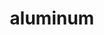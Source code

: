 ---
title: "aluminum"
layout: cache
categories: [package, develop]
meta: {"versions": ["0.7.0", "1.3.0", "1.3.1"], "compilers": ["gcc@=7.5.0", "oneapi@=2023.1.0", "oneapi@=2023.2.0"], "oss": ["ubuntu18.04", "ubuntu20.04"], "platforms": ["linux"], "targets": ["x86_64", "x86_64_v3"], "stacks": ["e4s-oneapi", "radiuss", "root"], "num_specs": 69, "num_specs_by_stack": {"radiuss": 63, "root": 69, "e4s-oneapi": 6}}
spec_details: [{"hash": "p4g7zcrsbq7ctykppd5fprkxpwjnumys", "compiler": "gcc@=7.5.0", "versions": ["0.7.0"], "os": "ubuntu18.04", "platform": "linux", "target": "x86_64", "variants": ["build_type=RelWithDebInfo", "~cuda", "~cuda_rma", "~ht", "~ipo", "~nccl", "~rccl", "~rocm"], "stacks": ["radiuss", "root"], "size": "-", "tarball": "https://binaries.spack.io/develop/build_cache/linux-ubuntu18.04-x86_64/gcc-7.5.0/aluminum-0.7.0/linux-ubuntu18.04-x86_64-gcc-7.5.0-aluminum-0.7.0-p4g7zcrsbq7ctykppd5fprkxpwjnumys.spack"}, {"hash": "ckrxu674iynicrtesm4r5ymeecczpgc4", "compiler": "gcc@=7.5.0", "versions": ["0.7.0"], "os": "ubuntu18.04", "platform": "linux", "target": "x86_64", "variants": ["build_system=cmake", "build_type=RelWithDebInfo", "~cuda", "~cuda_rma", "~ht", "~ipo", "~nccl", "~rccl", "~rocm"], "stacks": ["radiuss", "root"], "size": "-", "tarball": "https://binaries.spack.io/develop/build_cache/linux-ubuntu18.04-x86_64/gcc-7.5.0/aluminum-0.7.0/linux-ubuntu18.04-x86_64-gcc-7.5.0-aluminum-0.7.0-ckrxu674iynicrtesm4r5ymeecczpgc4.spack"}, {"hash": "cmhkymcz5mg7ckjcashrqnnbis7vbtj2", "compiler": "gcc@=7.5.0", "versions": ["0.7.0"], "os": "ubuntu18.04", "platform": "linux", "target": "x86_64", "variants": ["build_type=RelWithDebInfo", "~cuda", "~cuda_rma", "~ht", "~ipo", "~nccl", "~rccl", "~rocm"], "stacks": ["radiuss", "root"], "size": "-", "tarball": "https://binaries.spack.io/develop/build_cache/linux-ubuntu18.04-x86_64/gcc-7.5.0/aluminum-0.7.0/linux-ubuntu18.04-x86_64-gcc-7.5.0-aluminum-0.7.0-cmhkymcz5mg7ckjcashrqnnbis7vbtj2.spack"}, {"hash": "ebnutsps4q22mzarnkyqyyr6xfpifmdl", "compiler": "gcc@=7.5.0", "versions": ["0.7.0"], "os": "ubuntu18.04", "platform": "linux", "target": "x86_64", "variants": ["build_type=RelWithDebInfo", "~cuda", "~cuda_rma", "~ht", "~ipo", "~nccl", "~rccl", "~rocm"], "stacks": ["radiuss", "root"], "size": "-", "tarball": "https://binaries.spack.io/develop/build_cache/linux-ubuntu18.04-x86_64/gcc-7.5.0/aluminum-0.7.0/linux-ubuntu18.04-x86_64-gcc-7.5.0-aluminum-0.7.0-ebnutsps4q22mzarnkyqyyr6xfpifmdl.spack"}, {"hash": "iadwlkyojgpptk4xu65b6rrtmxvucq7o", "compiler": "gcc@=7.5.0", "versions": ["0.7.0"], "os": "ubuntu18.04", "platform": "linux", "target": "x86_64", "variants": ["build_type=RelWithDebInfo", "~cuda", "~cuda_rma", "~ht", "~ipo", "~nccl", "~rccl", "~rocm"], "stacks": ["radiuss", "root"], "size": "-", "tarball": "https://binaries.spack.io/develop/build_cache/linux-ubuntu18.04-x86_64/gcc-7.5.0/aluminum-0.7.0/linux-ubuntu18.04-x86_64-gcc-7.5.0-aluminum-0.7.0-iadwlkyojgpptk4xu65b6rrtmxvucq7o.spack"}, {"hash": "ct5lex4oephv5e7hhovsg7wcfikyiiz2", "compiler": "gcc@=7.5.0", "versions": ["0.7.0"], "os": "ubuntu18.04", "platform": "linux", "target": "x86_64", "variants": ["build_type=RelWithDebInfo", "~cuda", "~cuda_rma", "~ht", "~ipo", "~nccl", "~rccl", "~rocm"], "stacks": ["radiuss", "root"], "size": "-", "tarball": "https://binaries.spack.io/develop/build_cache/linux-ubuntu18.04-x86_64/gcc-7.5.0/aluminum-0.7.0/linux-ubuntu18.04-x86_64-gcc-7.5.0-aluminum-0.7.0-ct5lex4oephv5e7hhovsg7wcfikyiiz2.spack"}, {"hash": "2g7f7rrhmfek4husskkum7uvms3qoqav", "compiler": "gcc@=7.5.0", "versions": ["0.7.0"], "os": "ubuntu18.04", "platform": "linux", "target": "x86_64", "variants": ["build_system=cmake", "build_type=RelWithDebInfo", "~cuda", "~cuda_rma", "~ht", "~ipo", "~nccl", "~rccl", "~rocm"], "stacks": ["radiuss", "root"], "size": "-", "tarball": "https://binaries.spack.io/develop/build_cache/linux-ubuntu18.04-x86_64/gcc-7.5.0/aluminum-0.7.0/linux-ubuntu18.04-x86_64-gcc-7.5.0-aluminum-0.7.0-2g7f7rrhmfek4husskkum7uvms3qoqav.spack"}, {"hash": "lcmxghduoijb2h35sad6bgbbmwzopayc", "compiler": "gcc@=7.5.0", "versions": ["0.7.0"], "os": "ubuntu18.04", "platform": "linux", "target": "x86_64", "variants": ["build_type=RelWithDebInfo", "~cuda", "~cuda_rma", "~ht", "~ipo", "~nccl", "~ofi_rccl_plugin", "~rccl", "~rocm"], "stacks": ["radiuss", "root"], "size": "-", "tarball": "https://binaries.spack.io/develop/build_cache/linux-ubuntu18.04-x86_64/gcc-7.5.0/aluminum-0.7.0/linux-ubuntu18.04-x86_64-gcc-7.5.0-aluminum-0.7.0-lcmxghduoijb2h35sad6bgbbmwzopayc.spack"}, {"hash": "2gm7cpwzu5kbmlk6xh2d44f74jbqsxn3", "compiler": "gcc@=7.5.0", "versions": ["0.7.0"], "os": "ubuntu18.04", "platform": "linux", "target": "x86_64", "variants": ["build_type=RelWithDebInfo", "~cuda", "~cuda_rma", "~ht", "~ipo", "~nccl", "~rccl", "~rocm"], "stacks": ["radiuss", "root"], "size": "-", "tarball": "https://binaries.spack.io/develop/build_cache/linux-ubuntu18.04-x86_64/gcc-7.5.0/aluminum-0.7.0/linux-ubuntu18.04-x86_64-gcc-7.5.0-aluminum-0.7.0-2gm7cpwzu5kbmlk6xh2d44f74jbqsxn3.spack"}, {"hash": "fy3ekefkvhlrpzzfucd4dumw2grqeiqf", "compiler": "gcc@=7.5.0", "versions": ["0.7.0"], "os": "ubuntu18.04", "platform": "linux", "target": "x86_64", "variants": ["build_system=cmake", "build_type=RelWithDebInfo", "~cuda", "~cuda_rma", "~ht", "~ipo", "~nccl", "~rccl", "~rocm"], "stacks": ["radiuss", "root"], "size": "-", "tarball": "https://binaries.spack.io/develop/build_cache/linux-ubuntu18.04-x86_64/gcc-7.5.0/aluminum-0.7.0/linux-ubuntu18.04-x86_64-gcc-7.5.0-aluminum-0.7.0-fy3ekefkvhlrpzzfucd4dumw2grqeiqf.spack"}, {"hash": "kti72dinroddp5am6dzfow5xvf6ebomw", "compiler": "gcc@=7.5.0", "versions": ["0.7.0"], "os": "ubuntu18.04", "platform": "linux", "target": "x86_64", "variants": ["build_type=RelWithDebInfo", "~cuda", "~cuda_rma", "~ht", "~ipo", "~nccl", "~rccl", "~rocm"], "stacks": ["radiuss", "root"], "size": "-", "tarball": "https://binaries.spack.io/develop/build_cache/linux-ubuntu18.04-x86_64/gcc-7.5.0/aluminum-0.7.0/linux-ubuntu18.04-x86_64-gcc-7.5.0-aluminum-0.7.0-kti72dinroddp5am6dzfow5xvf6ebomw.spack"}, {"hash": "2piu53d4vrhagya7s5gthzmfhwueuqdy", "compiler": "gcc@=7.5.0", "versions": ["0.7.0"], "os": "ubuntu18.04", "platform": "linux", "target": "x86_64", "variants": ["build_type=RelWithDebInfo", "~cuda", "~cuda_rma", "~ht", "~ipo", "~nccl", "~rccl", "~rocm"], "stacks": ["radiuss", "root"], "size": "-", "tarball": "https://binaries.spack.io/develop/build_cache/linux-ubuntu18.04-x86_64/gcc-7.5.0/aluminum-0.7.0/linux-ubuntu18.04-x86_64-gcc-7.5.0-aluminum-0.7.0-2piu53d4vrhagya7s5gthzmfhwueuqdy.spack"}, {"hash": "efw5svq2payd4u422acgmo3mr6w6arg2", "compiler": "gcc@=7.5.0", "versions": ["0.7.0"], "os": "ubuntu18.04", "platform": "linux", "target": "x86_64", "variants": ["build_type=RelWithDebInfo", "~cuda", "~cuda_rma", "~ht", "~ipo", "~nccl", "~rccl", "~rocm"], "stacks": ["radiuss", "root"], "size": "-", "tarball": "https://binaries.spack.io/develop/build_cache/linux-ubuntu18.04-x86_64/gcc-7.5.0/aluminum-0.7.0/linux-ubuntu18.04-x86_64-gcc-7.5.0-aluminum-0.7.0-efw5svq2payd4u422acgmo3mr6w6arg2.spack"}, {"hash": "47krrajjalpkafmuz4w3ch33rq4nvwg5", "compiler": "gcc@=7.5.0", "versions": ["0.7.0"], "os": "ubuntu18.04", "platform": "linux", "target": "x86_64", "variants": ["build_type=RelWithDebInfo", "~cuda", "~cuda_rma", "~ht", "~ipo", "~nccl", "~rccl", "~rocm"], "stacks": ["radiuss", "root"], "size": "-", "tarball": "https://binaries.spack.io/develop/build_cache/linux-ubuntu18.04-x86_64/gcc-7.5.0/aluminum-0.7.0/linux-ubuntu18.04-x86_64-gcc-7.5.0-aluminum-0.7.0-47krrajjalpkafmuz4w3ch33rq4nvwg5.spack"}, {"hash": "l35qtbnmorkebo4bbxuir4ne54rkxomc", "compiler": "gcc@=7.5.0", "versions": ["0.7.0"], "os": "ubuntu18.04", "platform": "linux", "target": "x86_64", "variants": ["build_system=cmake", "build_type=RelWithDebInfo", "~cuda", "~cuda_rma", "~ht", "~ipo", "~nccl", "~rccl", "~rocm"], "stacks": ["radiuss", "root"], "size": "-", "tarball": "https://binaries.spack.io/develop/build_cache/linux-ubuntu18.04-x86_64/gcc-7.5.0/aluminum-0.7.0/linux-ubuntu18.04-x86_64-gcc-7.5.0-aluminum-0.7.0-l35qtbnmorkebo4bbxuir4ne54rkxomc.spack"}, {"hash": "btn4apc344j4pdqdqj7bkppn57n6vnbx", "compiler": "gcc@=7.5.0", "versions": ["0.7.0"], "os": "ubuntu18.04", "platform": "linux", "target": "x86_64", "variants": ["build_type=RelWithDebInfo", "~cuda", "~cuda_rma", "~ht", "~ipo", "~nccl", "~rccl", "~rocm"], "stacks": ["radiuss", "root"], "size": "-", "tarball": "https://binaries.spack.io/develop/build_cache/linux-ubuntu18.04-x86_64/gcc-7.5.0/aluminum-0.7.0/linux-ubuntu18.04-x86_64-gcc-7.5.0-aluminum-0.7.0-btn4apc344j4pdqdqj7bkppn57n6vnbx.spack"}, {"hash": "npytnnru623qvoypv63wod6wf3obqbm4", "compiler": "gcc@=7.5.0", "versions": ["0.7.0"], "os": "ubuntu18.04", "platform": "linux", "target": "x86_64", "variants": ["build_type=RelWithDebInfo", "~cuda", "~cuda_rma", "~ht", "~ipo", "~nccl", "~rccl", "~rocm"], "stacks": ["radiuss", "root"], "size": "-", "tarball": "https://binaries.spack.io/develop/build_cache/linux-ubuntu18.04-x86_64/gcc-7.5.0/aluminum-0.7.0/linux-ubuntu18.04-x86_64-gcc-7.5.0-aluminum-0.7.0-npytnnru623qvoypv63wod6wf3obqbm4.spack"}, {"hash": "6e7rthec37fesrqo3atlhkvuowi66rci", "compiler": "gcc@=7.5.0", "versions": ["0.7.0"], "os": "ubuntu18.04", "platform": "linux", "target": "x86_64", "variants": ["build_type=RelWithDebInfo", "~cuda", "~cuda_rma", "~ht", "~ipo", "~nccl", "~rccl", "~rocm"], "stacks": ["radiuss", "root"], "size": "-", "tarball": "https://binaries.spack.io/develop/build_cache/linux-ubuntu18.04-x86_64/gcc-7.5.0/aluminum-0.7.0/linux-ubuntu18.04-x86_64-gcc-7.5.0-aluminum-0.7.0-6e7rthec37fesrqo3atlhkvuowi66rci.spack"}, {"hash": "lvhinwmdgic7v5g6qrzfoouab46abwmm", "compiler": "gcc@=7.5.0", "versions": ["0.7.0"], "os": "ubuntu18.04", "platform": "linux", "target": "x86_64", "variants": ["build_type=RelWithDebInfo", "~cuda", "~cuda_rma", "~ht", "~ipo", "~nccl", "~rccl", "~rocm"], "stacks": ["radiuss", "root"], "size": "-", "tarball": "https://binaries.spack.io/develop/build_cache/linux-ubuntu18.04-x86_64/gcc-7.5.0/aluminum-0.7.0/linux-ubuntu18.04-x86_64-gcc-7.5.0-aluminum-0.7.0-lvhinwmdgic7v5g6qrzfoouab46abwmm.spack"}, {"hash": "axwtquqjcpd7ckksq7eizyix3nzmng7u", "compiler": "gcc@=7.5.0", "versions": ["0.7.0"], "os": "ubuntu18.04", "platform": "linux", "target": "x86_64", "variants": ["build_type=RelWithDebInfo", "~cuda", "~cuda_rma", "~ht", "~ipo", "~nccl", "~rccl", "~rocm"], "stacks": ["radiuss", "root"], "size": "-", "tarball": "https://binaries.spack.io/develop/build_cache/linux-ubuntu18.04-x86_64/gcc-7.5.0/aluminum-0.7.0/linux-ubuntu18.04-x86_64-gcc-7.5.0-aluminum-0.7.0-axwtquqjcpd7ckksq7eizyix3nzmng7u.spack"}, {"hash": "m2eiujoq642ydkncyzfayh6mgnynm7pi", "compiler": "gcc@=7.5.0", "versions": ["0.7.0"], "os": "ubuntu18.04", "platform": "linux", "target": "x86_64", "variants": ["build_type=RelWithDebInfo", "~cuda", "~cuda_rma", "~ht", "~ipo", "~nccl", "~rccl", "~rocm"], "stacks": ["radiuss", "root"], "size": "-", "tarball": "https://binaries.spack.io/develop/build_cache/linux-ubuntu18.04-x86_64/gcc-7.5.0/aluminum-0.7.0/linux-ubuntu18.04-x86_64-gcc-7.5.0-aluminum-0.7.0-m2eiujoq642ydkncyzfayh6mgnynm7pi.spack"}, {"hash": "2yyk2lpf32dgeykjzspmsjupw3ejuod3", "compiler": "gcc@=7.5.0", "versions": ["0.7.0"], "os": "ubuntu18.04", "platform": "linux", "target": "x86_64", "variants": ["build_type=RelWithDebInfo", "~cuda", "~cuda_rma", "~ht", "~ipo", "~nccl", "~rccl", "~rocm"], "stacks": ["radiuss", "root"], "size": "-", "tarball": "https://binaries.spack.io/develop/build_cache/linux-ubuntu18.04-x86_64/gcc-7.5.0/aluminum-0.7.0/linux-ubuntu18.04-x86_64-gcc-7.5.0-aluminum-0.7.0-2yyk2lpf32dgeykjzspmsjupw3ejuod3.spack"}, {"hash": "maxcv3zw33cv42js76cuqddvanjhiloi", "compiler": "gcc@=7.5.0", "versions": ["0.7.0"], "os": "ubuntu18.04", "platform": "linux", "target": "x86_64", "variants": ["build_type=RelWithDebInfo", "~cuda", "~cuda_rma", "~ht", "~ipo", "~nccl", "~rccl", "~rocm"], "stacks": ["radiuss", "root"], "size": "-", "tarball": "https://binaries.spack.io/develop/build_cache/linux-ubuntu18.04-x86_64/gcc-7.5.0/aluminum-0.7.0/linux-ubuntu18.04-x86_64-gcc-7.5.0-aluminum-0.7.0-maxcv3zw33cv42js76cuqddvanjhiloi.spack"}, {"hash": "2kw7uphuv66vhxq23dkmkkmurhw34jza", "compiler": "gcc@=7.5.0", "versions": ["0.7.0"], "os": "ubuntu18.04", "platform": "linux", "target": "x86_64", "variants": ["build_type=RelWithDebInfo", "~cuda", "~cuda_rma", "~ht", "~ipo", "~nccl", "~rccl", "~rocm"], "stacks": ["radiuss", "root"], "size": "-", "tarball": "https://binaries.spack.io/develop/build_cache/linux-ubuntu18.04-x86_64/gcc-7.5.0/aluminum-0.7.0/linux-ubuntu18.04-x86_64-gcc-7.5.0-aluminum-0.7.0-2kw7uphuv66vhxq23dkmkkmurhw34jza.spack"}, {"hash": "chukysn4w4z2jrxgekbycs42r2fzk6ux", "compiler": "gcc@=7.5.0", "versions": ["0.7.0"], "os": "ubuntu18.04", "platform": "linux", "target": "x86_64", "variants": ["build_type=RelWithDebInfo", "~cuda", "~cuda_rma", "~ht", "~ipo", "~nccl", "~rccl", "~rocm"], "stacks": ["radiuss", "root"], "size": "-", "tarball": "https://binaries.spack.io/develop/build_cache/linux-ubuntu18.04-x86_64/gcc-7.5.0/aluminum-0.7.0/linux-ubuntu18.04-x86_64-gcc-7.5.0-aluminum-0.7.0-chukysn4w4z2jrxgekbycs42r2fzk6ux.spack"}, {"hash": "psju5ovwxeaaafuev6tfqrt5gohnwlhz", "compiler": "gcc@=7.5.0", "versions": ["0.7.0"], "os": "ubuntu18.04", "platform": "linux", "target": "x86_64", "variants": ["build_type=RelWithDebInfo", "~cuda", "~cuda_rma", "~ht", "~ipo", "~nccl", "~rccl", "~rocm"], "stacks": ["radiuss", "root"], "size": "-", "tarball": "https://binaries.spack.io/develop/build_cache/linux-ubuntu18.04-x86_64/gcc-7.5.0/aluminum-0.7.0/linux-ubuntu18.04-x86_64-gcc-7.5.0-aluminum-0.7.0-psju5ovwxeaaafuev6tfqrt5gohnwlhz.spack"}, {"hash": "zwsy7vokjafrdvc4rvwbkmrzif4waxsj", "compiler": "gcc@=7.5.0", "versions": ["0.7.0"], "os": "ubuntu18.04", "platform": "linux", "target": "x86_64", "variants": ["build_type=RelWithDebInfo", "~cuda", "~cuda_rma", "~ht", "~ipo", "~nccl", "~rccl", "~rocm"], "stacks": ["radiuss", "root"], "size": "-", "tarball": "https://binaries.spack.io/develop/build_cache/linux-ubuntu18.04-x86_64/gcc-7.5.0/aluminum-0.7.0/linux-ubuntu18.04-x86_64-gcc-7.5.0-aluminum-0.7.0-zwsy7vokjafrdvc4rvwbkmrzif4waxsj.spack"}, {"hash": "o5ovioeibhh2jap4ucnlaust5smlev4e", "compiler": "gcc@=7.5.0", "versions": ["0.7.0"], "os": "ubuntu18.04", "platform": "linux", "target": "x86_64", "variants": ["build_system=cmake", "build_type=RelWithDebInfo", "~cuda", "~cuda_rma", "~ht", "~ipo", "~nccl", "~rccl", "~rocm"], "stacks": ["radiuss", "root"], "size": "-", "tarball": "https://binaries.spack.io/develop/build_cache/linux-ubuntu18.04-x86_64/gcc-7.5.0/aluminum-0.7.0/linux-ubuntu18.04-x86_64-gcc-7.5.0-aluminum-0.7.0-o5ovioeibhh2jap4ucnlaust5smlev4e.spack"}, {"hash": "uurigj7gynbmpq5uboieoz7fxg46yquo", "compiler": "gcc@=7.5.0", "versions": ["0.7.0"], "os": "ubuntu18.04", "platform": "linux", "target": "x86_64", "variants": ["build_type=RelWithDebInfo", "~cuda", "~cuda_rma", "~ht", "~ipo", "~nccl", "~rccl", "~rocm"], "stacks": ["radiuss", "root"], "size": "-", "tarball": "https://binaries.spack.io/develop/build_cache/linux-ubuntu18.04-x86_64/gcc-7.5.0/aluminum-0.7.0/linux-ubuntu18.04-x86_64-gcc-7.5.0-aluminum-0.7.0-uurigj7gynbmpq5uboieoz7fxg46yquo.spack"}, {"hash": "o5ptzvjo4n4ve2ifruieb3bmufynwf7a", "compiler": "gcc@=7.5.0", "versions": ["0.7.0"], "os": "ubuntu18.04", "platform": "linux", "target": "x86_64", "variants": ["build_type=RelWithDebInfo", "~cuda", "~cuda_rma", "~ht", "~ipo", "~nccl", "~rccl", "~rocm"], "stacks": ["radiuss", "root"], "size": "-", "tarball": "https://binaries.spack.io/develop/build_cache/linux-ubuntu18.04-x86_64/gcc-7.5.0/aluminum-0.7.0/linux-ubuntu18.04-x86_64-gcc-7.5.0-aluminum-0.7.0-o5ptzvjo4n4ve2ifruieb3bmufynwf7a.spack"}, {"hash": "ny3tidbtsxoalkinivkqxvys3xo7ylln", "compiler": "gcc@=7.5.0", "versions": ["0.7.0"], "os": "ubuntu18.04", "platform": "linux", "target": "x86_64", "variants": ["build_type=RelWithDebInfo", "~cuda", "~cuda_rma", "~ht", "~ipo", "~nccl", "~rccl", "~rocm"], "stacks": ["radiuss", "root"], "size": "-", "tarball": "https://binaries.spack.io/develop/build_cache/linux-ubuntu18.04-x86_64/gcc-7.5.0/aluminum-0.7.0/linux-ubuntu18.04-x86_64-gcc-7.5.0-aluminum-0.7.0-ny3tidbtsxoalkinivkqxvys3xo7ylln.spack"}, {"hash": "zah35rbjrtutmihf6sb2ktaronif3iy3", "compiler": "gcc@=7.5.0", "versions": ["0.7.0"], "os": "ubuntu18.04", "platform": "linux", "target": "x86_64", "variants": ["build_type=RelWithDebInfo", "~cuda", "~cuda_rma", "~ht", "~ipo", "~nccl", "~rccl", "~rocm"], "stacks": ["radiuss", "root"], "size": "-", "tarball": "https://binaries.spack.io/develop/build_cache/linux-ubuntu18.04-x86_64/gcc-7.5.0/aluminum-0.7.0/linux-ubuntu18.04-x86_64-gcc-7.5.0-aluminum-0.7.0-zah35rbjrtutmihf6sb2ktaronif3iy3.spack"}, {"hash": "qgw5dy5cxcd5nexcnrynezhfecn7bkk4", "compiler": "gcc@=7.5.0", "versions": ["0.7.0"], "os": "ubuntu18.04", "platform": "linux", "target": "x86_64", "variants": ["build_type=RelWithDebInfo", "~cuda", "~cuda_rma", "~ht", "~ipo", "~nccl", "~rccl", "~rocm"], "stacks": ["radiuss", "root"], "size": "-", "tarball": "https://binaries.spack.io/develop/build_cache/linux-ubuntu18.04-x86_64/gcc-7.5.0/aluminum-0.7.0/linux-ubuntu18.04-x86_64-gcc-7.5.0-aluminum-0.7.0-qgw5dy5cxcd5nexcnrynezhfecn7bkk4.spack"}, {"hash": "avjkvgerlfmvnh233vxgury242qhj5ct", "compiler": "gcc@=7.5.0", "versions": ["1.3.0"], "os": "ubuntu18.04", "platform": "linux", "target": "x86_64", "variants": ["build_system=cmake", "build_type=RelWithDebInfo", "~cuda", "~cuda_rma", "generator=ninja", "~ht", "~ipo", "~nccl", "~rccl", "~rocm"], "stacks": ["radiuss", "root"], "size": "-", "tarball": "https://binaries.spack.io/develop/build_cache/linux-ubuntu18.04-x86_64/gcc-7.5.0/aluminum-1.3.0/linux-ubuntu18.04-x86_64-gcc-7.5.0-aluminum-1.3.0-avjkvgerlfmvnh233vxgury242qhj5ct.spack"}, {"hash": "qe7vmjykiy6p5xqwniy3sgx7fkzq3lj5", "compiler": "gcc@=7.5.0", "versions": ["0.7.0"], "os": "ubuntu18.04", "platform": "linux", "target": "x86_64", "variants": ["build_type=RelWithDebInfo", "~cuda", "~cuda_rma", "~ht", "~ipo", "~nccl", "~rccl", "~rocm"], "stacks": ["radiuss", "root"], "size": "-", "tarball": "https://binaries.spack.io/develop/build_cache/linux-ubuntu18.04-x86_64/gcc-7.5.0/aluminum-0.7.0/linux-ubuntu18.04-x86_64-gcc-7.5.0-aluminum-0.7.0-qe7vmjykiy6p5xqwniy3sgx7fkzq3lj5.spack"}, {"hash": "yyf5mbo3jjl6af24tikpk67uvw2kzydp", "compiler": "gcc@=7.5.0", "versions": ["0.7.0"], "os": "ubuntu18.04", "platform": "linux", "target": "x86_64", "variants": ["build_type=RelWithDebInfo", "~cuda", "~cuda_rma", "~ht", "~ipo", "~nccl", "~rccl", "~rocm"], "stacks": ["radiuss", "root"], "size": "-", "tarball": "https://binaries.spack.io/develop/build_cache/linux-ubuntu18.04-x86_64/gcc-7.5.0/aluminum-0.7.0/linux-ubuntu18.04-x86_64-gcc-7.5.0-aluminum-0.7.0-yyf5mbo3jjl6af24tikpk67uvw2kzydp.spack"}, {"hash": "r5tufhizqgpmklw2qqitkeq27mbhmicx", "compiler": "gcc@=7.5.0", "versions": ["0.7.0"], "os": "ubuntu18.04", "platform": "linux", "target": "x86_64", "variants": ["build_type=RelWithDebInfo", "~cuda", "~cuda_rma", "~ht", "~ipo", "~nccl", "~rccl", "~rocm"], "stacks": ["radiuss", "root"], "size": "-", "tarball": "https://binaries.spack.io/develop/build_cache/linux-ubuntu18.04-x86_64/gcc-7.5.0/aluminum-0.7.0/linux-ubuntu18.04-x86_64-gcc-7.5.0-aluminum-0.7.0-r5tufhizqgpmklw2qqitkeq27mbhmicx.spack"}, {"hash": "w23ae6iovpjpwxwkkdflqr4rd7ji56zm", "compiler": "gcc@=7.5.0", "versions": ["0.7.0"], "os": "ubuntu18.04", "platform": "linux", "target": "x86_64", "variants": ["build_type=RelWithDebInfo", "~cuda", "~cuda_rma", "~ht", "~ipo", "~nccl", "~rccl", "~rocm"], "stacks": ["radiuss", "root"], "size": "-", "tarball": "https://binaries.spack.io/develop/build_cache/linux-ubuntu18.04-x86_64/gcc-7.5.0/aluminum-0.7.0/linux-ubuntu18.04-x86_64-gcc-7.5.0-aluminum-0.7.0-w23ae6iovpjpwxwkkdflqr4rd7ji56zm.spack"}, {"hash": "pxrr6txranehx23xsjuw4og3qsdnyobq", "compiler": "gcc@=7.5.0", "versions": ["0.7.0"], "os": "ubuntu18.04", "platform": "linux", "target": "x86_64", "variants": ["build_system=cmake", "build_type=RelWithDebInfo", "~cuda", "~cuda_rma", "~ht", "~ipo", "~nccl", "~rccl", "~rocm"], "stacks": ["radiuss", "root"], "size": "-", "tarball": "https://binaries.spack.io/develop/build_cache/linux-ubuntu18.04-x86_64/gcc-7.5.0/aluminum-0.7.0/linux-ubuntu18.04-x86_64-gcc-7.5.0-aluminum-0.7.0-pxrr6txranehx23xsjuw4og3qsdnyobq.spack"}, {"hash": "m5kid2xw3nyfehvdemzsjxz65h67qjjt", "compiler": "gcc@=7.5.0", "versions": ["0.7.0"], "os": "ubuntu18.04", "platform": "linux", "target": "x86_64", "variants": ["build_type=RelWithDebInfo", "~cuda", "~cuda_rma", "~ht", "~ipo", "~nccl", "~rccl", "~rocm"], "stacks": ["radiuss", "root"], "size": "-", "tarball": "https://binaries.spack.io/develop/build_cache/linux-ubuntu18.04-x86_64/gcc-7.5.0/aluminum-0.7.0/linux-ubuntu18.04-x86_64-gcc-7.5.0-aluminum-0.7.0-m5kid2xw3nyfehvdemzsjxz65h67qjjt.spack"}, {"hash": "td4qv5efn5ihyjoj3rayailg4tbb4z2x", "compiler": "gcc@=7.5.0", "versions": ["0.7.0"], "os": "ubuntu18.04", "platform": "linux", "target": "x86_64", "variants": ["build_type=RelWithDebInfo", "~cuda", "~cuda_rma", "~ht", "~ipo", "~nccl", "~rccl", "~rocm"], "stacks": ["radiuss", "root"], "size": "-", "tarball": "https://binaries.spack.io/develop/build_cache/linux-ubuntu18.04-x86_64/gcc-7.5.0/aluminum-0.7.0/linux-ubuntu18.04-x86_64-gcc-7.5.0-aluminum-0.7.0-td4qv5efn5ihyjoj3rayailg4tbb4z2x.spack"}, {"hash": "tmx26dxxrccuap7ytvwb7hjq56l35ps6", "compiler": "gcc@=7.5.0", "versions": ["0.7.0"], "os": "ubuntu18.04", "platform": "linux", "target": "x86_64", "variants": ["build_type=RelWithDebInfo", "~cuda", "~cuda_rma", "~ht", "~ipo", "~nccl", "~rccl", "~rocm"], "stacks": ["radiuss", "root"], "size": "-", "tarball": "https://binaries.spack.io/develop/build_cache/linux-ubuntu18.04-x86_64/gcc-7.5.0/aluminum-0.7.0/linux-ubuntu18.04-x86_64-gcc-7.5.0-aluminum-0.7.0-tmx26dxxrccuap7ytvwb7hjq56l35ps6.spack"}, {"hash": "fzrx5edam4feuw5btd5davigx7v7jgxq", "compiler": "gcc@=7.5.0", "versions": ["0.7.0"], "os": "ubuntu18.04", "platform": "linux", "target": "x86_64", "variants": ["build_type=RelWithDebInfo", "~cuda", "~cuda_rma", "~ht", "~ipo", "~nccl", "~rccl", "~rocm"], "stacks": ["radiuss", "root"], "size": "-", "tarball": "https://binaries.spack.io/develop/build_cache/linux-ubuntu18.04-x86_64/gcc-7.5.0/aluminum-0.7.0/linux-ubuntu18.04-x86_64-gcc-7.5.0-aluminum-0.7.0-fzrx5edam4feuw5btd5davigx7v7jgxq.spack"}, {"hash": "vo4yc3siyulxlopnq7yx4jdjt3yvsni3", "compiler": "gcc@=7.5.0", "versions": ["0.7.0"], "os": "ubuntu18.04", "platform": "linux", "target": "x86_64", "variants": ["build_type=RelWithDebInfo", "~cuda", "~cuda_rma", "~ht", "~ipo", "~nccl", "~rccl", "~rocm"], "stacks": ["radiuss", "root"], "size": "-", "tarball": "https://binaries.spack.io/develop/build_cache/linux-ubuntu18.04-x86_64/gcc-7.5.0/aluminum-0.7.0/linux-ubuntu18.04-x86_64-gcc-7.5.0-aluminum-0.7.0-vo4yc3siyulxlopnq7yx4jdjt3yvsni3.spack"}, {"hash": "yv55v6ndlh365s5dswzxegvz4gx4ezzf", "compiler": "gcc@=7.5.0", "versions": ["0.7.0"], "os": "ubuntu18.04", "platform": "linux", "target": "x86_64", "variants": ["build_type=RelWithDebInfo", "~cuda", "~cuda_rma", "~ht", "~ipo", "~nccl", "~rccl", "~rocm"], "stacks": ["radiuss", "root"], "size": "-", "tarball": "https://binaries.spack.io/develop/build_cache/linux-ubuntu18.04-x86_64/gcc-7.5.0/aluminum-0.7.0/linux-ubuntu18.04-x86_64-gcc-7.5.0-aluminum-0.7.0-yv55v6ndlh365s5dswzxegvz4gx4ezzf.spack"}, {"hash": "yyjdce25fxzdzdukp7cmp43xj3pg3mq4", "compiler": "gcc@=7.5.0", "versions": ["0.7.0"], "os": "ubuntu18.04", "platform": "linux", "target": "x86_64", "variants": ["build_type=RelWithDebInfo", "~cuda", "~cuda_rma", "~ht", "~ipo", "~nccl", "~rccl", "~rocm"], "stacks": ["radiuss", "root"], "size": "-", "tarball": "https://binaries.spack.io/develop/build_cache/linux-ubuntu18.04-x86_64/gcc-7.5.0/aluminum-0.7.0/linux-ubuntu18.04-x86_64-gcc-7.5.0-aluminum-0.7.0-yyjdce25fxzdzdukp7cmp43xj3pg3mq4.spack"}, {"hash": "tgsrof65pik4wwsym5qlfhhmpppn4gn5", "compiler": "gcc@=7.5.0", "versions": ["0.7.0"], "os": "ubuntu18.04", "platform": "linux", "target": "x86_64", "variants": ["build_type=RelWithDebInfo", "~cuda", "~cuda_rma", "~ht", "~ipo", "~nccl", "~rccl", "~rocm"], "stacks": ["radiuss", "root"], "size": "-", "tarball": "https://binaries.spack.io/develop/build_cache/linux-ubuntu18.04-x86_64/gcc-7.5.0/aluminum-0.7.0/linux-ubuntu18.04-x86_64-gcc-7.5.0-aluminum-0.7.0-tgsrof65pik4wwsym5qlfhhmpppn4gn5.spack"}, {"hash": "ybs2nbcmd46eztya6tqfabhv54ru7y6r", "compiler": "gcc@=7.5.0", "versions": ["0.7.0"], "os": "ubuntu18.04", "platform": "linux", "target": "x86_64", "variants": ["build_type=RelWithDebInfo", "~cuda", "~cuda_rma", "~ht", "~ipo", "~nccl", "~rccl", "~rocm"], "stacks": ["radiuss", "root"], "size": "-", "tarball": "https://binaries.spack.io/develop/build_cache/linux-ubuntu18.04-x86_64/gcc-7.5.0/aluminum-0.7.0/linux-ubuntu18.04-x86_64-gcc-7.5.0-aluminum-0.7.0-ybs2nbcmd46eztya6tqfabhv54ru7y6r.spack"}, {"hash": "set55prhane2nn5ast7ktp5alanoddm5", "compiler": "gcc@=7.5.0", "versions": ["0.7.0"], "os": "ubuntu18.04", "platform": "linux", "target": "x86_64", "variants": ["build_type=RelWithDebInfo", "~cuda", "~cuda_rma", "~ht", "~ipo", "~nccl", "~ofi_rccl_plugin", "~rccl", "~rocm"], "stacks": ["radiuss", "root"], "size": "-", "tarball": "https://binaries.spack.io/develop/build_cache/linux-ubuntu18.04-x86_64/gcc-7.5.0/aluminum-0.7.0/linux-ubuntu18.04-x86_64-gcc-7.5.0-aluminum-0.7.0-set55prhane2nn5ast7ktp5alanoddm5.spack"}, {"hash": "w6bsfxq6melalh24l5urdwkxdugd2bmn", "compiler": "gcc@=7.5.0", "versions": ["0.7.0"], "os": "ubuntu18.04", "platform": "linux", "target": "x86_64", "variants": ["build_type=RelWithDebInfo", "~cuda", "~cuda_rma", "~ht", "~ipo", "~nccl", "~rccl", "~rocm"], "stacks": ["radiuss", "root"], "size": "-", "tarball": "https://binaries.spack.io/develop/build_cache/linux-ubuntu18.04-x86_64/gcc-7.5.0/aluminum-0.7.0/linux-ubuntu18.04-x86_64-gcc-7.5.0-aluminum-0.7.0-w6bsfxq6melalh24l5urdwkxdugd2bmn.spack"}, {"hash": "nuechesrjhcujzyhgr5scdiy23hmdc3p", "compiler": "gcc@=7.5.0", "versions": ["0.7.0"], "os": "ubuntu18.04", "platform": "linux", "target": "x86_64", "variants": ["build_type=RelWithDebInfo", "~cuda", "~cuda_rma", "~ht", "~ipo", "~nccl", "~rccl", "~rocm"], "stacks": ["radiuss", "root"], "size": "-", "tarball": "https://binaries.spack.io/develop/build_cache/linux-ubuntu18.04-x86_64/gcc-7.5.0/aluminum-0.7.0/linux-ubuntu18.04-x86_64-gcc-7.5.0-aluminum-0.7.0-nuechesrjhcujzyhgr5scdiy23hmdc3p.spack"}, {"hash": "qboxsdel2sqqj4ouos25u4tkzmv4dg5r", "compiler": "gcc@=7.5.0", "versions": ["1.3.0"], "os": "ubuntu18.04", "platform": "linux", "target": "x86_64_v3", "variants": ["build_system=cmake", "build_type=RelWithDebInfo", "~cuda", "~cuda_rma", "generator=ninja", "~ht", "~ipo", "~nccl", "~rccl", "~rocm"], "stacks": ["radiuss", "root"], "size": "-", "tarball": "https://binaries.spack.io/develop/build_cache/linux-ubuntu18.04-x86_64_v3/gcc-7.5.0/aluminum-1.3.0/linux-ubuntu18.04-x86_64_v3-gcc-7.5.0-aluminum-1.3.0-qboxsdel2sqqj4ouos25u4tkzmv4dg5r.spack"}, {"hash": "ozdtilm5j5o6qhaljbrfwjonvewwmfvv", "compiler": "gcc@=7.5.0", "versions": ["1.3.1"], "os": "ubuntu18.04", "platform": "linux", "target": "x86_64_v3", "variants": ["build_system=cmake", "build_type=Release", "~cuda", "~cuda_rma", "generator=ninja", "~ht", "~ipo", "~nccl", "~rccl", "~rocm"], "stacks": ["radiuss", "root"], "size": "-", "tarball": "https://binaries.spack.io/develop/build_cache/linux-ubuntu18.04-x86_64_v3/gcc-7.5.0/aluminum-1.3.1/linux-ubuntu18.04-x86_64_v3-gcc-7.5.0-aluminum-1.3.1-ozdtilm5j5o6qhaljbrfwjonvewwmfvv.spack"}, {"hash": "cftimpgbpjkyez4d4r4jblfogewpfhww", "compiler": "gcc@=7.5.0", "versions": ["1.3.0"], "os": "ubuntu18.04", "platform": "linux", "target": "x86_64_v3", "variants": ["build_system=cmake", "build_type=RelWithDebInfo", "~cuda", "~cuda_rma", "generator=ninja", "~ht", "~ipo", "~nccl", "~rccl", "~rocm"], "stacks": ["radiuss", "root"], "size": "-", "tarball": "https://binaries.spack.io/develop/build_cache/linux-ubuntu18.04-x86_64_v3/gcc-7.5.0/aluminum-1.3.0/linux-ubuntu18.04-x86_64_v3-gcc-7.5.0-aluminum-1.3.0-cftimpgbpjkyez4d4r4jblfogewpfhww.spack"}, {"hash": "5baxittog544kvoeb7q44lticziinddx", "compiler": "gcc@=7.5.0", "versions": ["1.3.1"], "os": "ubuntu18.04", "platform": "linux", "target": "x86_64_v3", "variants": ["build_system=cmake", "build_type=Release", "~cuda", "~cuda_rma", "generator=ninja", "~ht", "~ipo", "~nccl", "~rccl", "~rocm"], "stacks": ["radiuss", "root"], "size": "-", "tarball": "https://binaries.spack.io/develop/build_cache/linux-ubuntu18.04-x86_64_v3/gcc-7.5.0/aluminum-1.3.1/linux-ubuntu18.04-x86_64_v3-gcc-7.5.0-aluminum-1.3.1-5baxittog544kvoeb7q44lticziinddx.spack"}, {"hash": "hmax3i3rq3xcmqtfjxzjyuoa7rdm4glx", "compiler": "gcc@=7.5.0", "versions": ["1.3.0"], "os": "ubuntu18.04", "platform": "linux", "target": "x86_64_v3", "variants": ["build_system=cmake", "build_type=RelWithDebInfo", "~cuda", "~cuda_rma", "generator=ninja", "~ht", "~ipo", "~nccl", "~rccl", "~rocm"], "stacks": ["radiuss", "root"], "size": "-", "tarball": "https://binaries.spack.io/develop/build_cache/linux-ubuntu18.04-x86_64_v3/gcc-7.5.0/aluminum-1.3.0/linux-ubuntu18.04-x86_64_v3-gcc-7.5.0-aluminum-1.3.0-hmax3i3rq3xcmqtfjxzjyuoa7rdm4glx.spack"}, {"hash": "bplhsbvxt2g5rrwkq7hzkxg2eqp6ifz3", "compiler": "gcc@=7.5.0", "versions": ["1.3.0"], "os": "ubuntu18.04", "platform": "linux", "target": "x86_64_v3", "variants": ["build_system=cmake", "build_type=Release", "~cuda", "~cuda_rma", "generator=ninja", "~ht", "~ipo", "~nccl", "~rccl", "~rocm"], "stacks": ["radiuss", "root"], "size": "-", "tarball": "https://binaries.spack.io/develop/build_cache/linux-ubuntu18.04-x86_64_v3/gcc-7.5.0/aluminum-1.3.0/linux-ubuntu18.04-x86_64_v3-gcc-7.5.0-aluminum-1.3.0-bplhsbvxt2g5rrwkq7hzkxg2eqp6ifz3.spack"}, {"hash": "thnl66vnfu7afzp7whuma26ljbf5fsr3", "compiler": "gcc@=7.5.0", "versions": ["1.3.0"], "os": "ubuntu18.04", "platform": "linux", "target": "x86_64_v3", "variants": ["build_system=cmake", "build_type=RelWithDebInfo", "~cuda", "~cuda_rma", "generator=ninja", "~ht", "~ipo", "~nccl", "~rccl", "~rocm"], "stacks": ["radiuss", "root"], "size": "-", "tarball": "https://binaries.spack.io/develop/build_cache/linux-ubuntu18.04-x86_64_v3/gcc-7.5.0/aluminum-1.3.0/linux-ubuntu18.04-x86_64_v3-gcc-7.5.0-aluminum-1.3.0-thnl66vnfu7afzp7whuma26ljbf5fsr3.spack"}, {"hash": "6b7mhpmo6d6axovuz2txo76jcrxablkn", "compiler": "gcc@=7.5.0", "versions": ["1.3.1"], "os": "ubuntu18.04", "platform": "linux", "target": "x86_64_v3", "variants": ["build_system=cmake", "build_type=Release", "~cuda", "~cuda_rma", "generator=ninja", "~ht", "~ipo", "~nccl", "~rccl", "~rocm"], "stacks": ["radiuss", "root"], "size": "-", "tarball": "https://binaries.spack.io/develop/build_cache/linux-ubuntu18.04-x86_64_v3/gcc-7.5.0/aluminum-1.3.1/linux-ubuntu18.04-x86_64_v3-gcc-7.5.0-aluminum-1.3.1-6b7mhpmo6d6axovuz2txo76jcrxablkn.spack"}, {"hash": "v2rjans4ck4xjfl7v4e6tujc336usils", "compiler": "gcc@=7.5.0", "versions": ["1.3.1"], "os": "ubuntu18.04", "platform": "linux", "target": "x86_64_v3", "variants": ["build_system=cmake", "build_type=Release", "~cuda", "~cuda_rma", "generator=ninja", "~ht", "~ipo", "~nccl", "~rccl", "~rocm"], "stacks": ["radiuss", "root"], "size": "-", "tarball": "https://binaries.spack.io/develop/build_cache/linux-ubuntu18.04-x86_64_v3/gcc-7.5.0/aluminum-1.3.1/linux-ubuntu18.04-x86_64_v3-gcc-7.5.0-aluminum-1.3.1-v2rjans4ck4xjfl7v4e6tujc336usils.spack"}, {"hash": "wrjuuucsz4jkwzgj3a4llmrsll6kcqc6", "compiler": "gcc@=7.5.0", "versions": ["1.3.1"], "os": "ubuntu18.04", "platform": "linux", "target": "x86_64_v3", "variants": ["build_system=cmake", "build_type=Release", "~cuda", "~cuda_rma", "generator=ninja", "~ht", "~ipo", "~nccl", "~rccl", "~rocm"], "stacks": ["radiuss", "root"], "size": "-", "tarball": "https://binaries.spack.io/develop/build_cache/linux-ubuntu18.04-x86_64_v3/gcc-7.5.0/aluminum-1.3.1/linux-ubuntu18.04-x86_64_v3-gcc-7.5.0-aluminum-1.3.1-wrjuuucsz4jkwzgj3a4llmrsll6kcqc6.spack"}, {"hash": "r5zfawohwypuyqlmudydxgj73ihpido5", "compiler": "gcc@=7.5.0", "versions": ["1.3.0"], "os": "ubuntu18.04", "platform": "linux", "target": "x86_64_v3", "variants": ["build_system=cmake", "build_type=RelWithDebInfo", "~cuda", "~cuda_rma", "generator=ninja", "~ht", "~ipo", "~nccl", "~rccl", "~rocm"], "stacks": ["radiuss", "root"], "size": "-", "tarball": "https://binaries.spack.io/develop/build_cache/linux-ubuntu18.04-x86_64_v3/gcc-7.5.0/aluminum-1.3.0/linux-ubuntu18.04-x86_64_v3-gcc-7.5.0-aluminum-1.3.0-r5zfawohwypuyqlmudydxgj73ihpido5.spack"}, {"hash": "kmwwlks7rgmfbkmrscmgaoglk6qnfatm", "compiler": "gcc@=7.5.0", "versions": ["1.3.0"], "os": "ubuntu18.04", "platform": "linux", "target": "x86_64_v3", "variants": ["build_system=cmake", "build_type=RelWithDebInfo", "~cuda", "~cuda_rma", "generator=ninja", "~ht", "~ipo", "~nccl", "~rccl", "~rocm"], "stacks": ["radiuss", "root"], "size": "-", "tarball": "https://binaries.spack.io/develop/build_cache/linux-ubuntu18.04-x86_64_v3/gcc-7.5.0/aluminum-1.3.0/linux-ubuntu18.04-x86_64_v3-gcc-7.5.0-aluminum-1.3.0-kmwwlks7rgmfbkmrscmgaoglk6qnfatm.spack"}, {"hash": "ouuv4hzggwncf75aptbzqgbmtiw2id46", "compiler": "oneapi@=2023.1.0", "versions": ["1.3.1"], "os": "ubuntu20.04", "platform": "linux", "target": "x86_64", "variants": ["build_system=cmake", "build_type=Release", "~cuda", "~cuda_rma", "generator=ninja", "~ht", "~ipo", "~nccl", "~rccl", "~rocm"], "stacks": ["e4s-oneapi", "root"], "size": "-", "tarball": "https://binaries.spack.io/develop/build_cache/linux-ubuntu20.04-x86_64/oneapi-2023.1.0/aluminum-1.3.1/linux-ubuntu20.04-x86_64-oneapi-2023.1.0-aluminum-1.3.1-ouuv4hzggwncf75aptbzqgbmtiw2id46.spack"}, {"hash": "6ipnoeagjtif3ln4s5phnklm5ffkhnph", "compiler": "oneapi@=2023.1.0", "versions": ["1.3.1"], "os": "ubuntu20.04", "platform": "linux", "target": "x86_64", "variants": ["build_system=cmake", "build_type=Release", "~cuda", "~cuda_rma", "generator=ninja", "~ht", "~ipo", "~nccl", "~rccl", "~rocm"], "stacks": ["e4s-oneapi", "root"], "size": "-", "tarball": "https://binaries.spack.io/develop/build_cache/linux-ubuntu20.04-x86_64/oneapi-2023.1.0/aluminum-1.3.1/linux-ubuntu20.04-x86_64-oneapi-2023.1.0-aluminum-1.3.1-6ipnoeagjtif3ln4s5phnklm5ffkhnph.spack"}, {"hash": "k4e63zjenuxplg6du6tdg7ujrw2pp4rv", "compiler": "oneapi@=2023.2.0", "versions": ["1.3.1"], "os": "ubuntu20.04", "platform": "linux", "target": "x86_64", "variants": ["build_system=cmake", "build_type=Release", "~cuda", "~cuda_rma", "generator=ninja", "~ht", "~ipo", "~nccl", "~rccl", "~rocm"], "stacks": ["e4s-oneapi", "root"], "size": "-", "tarball": "https://binaries.spack.io/develop/build_cache/linux-ubuntu20.04-x86_64/oneapi-2023.2.0/aluminum-1.3.1/linux-ubuntu20.04-x86_64-oneapi-2023.2.0-aluminum-1.3.1-k4e63zjenuxplg6du6tdg7ujrw2pp4rv.spack"}, {"hash": "27o5o2vumt7cv7rhaxuu5latljeopizq", "compiler": "oneapi@=2023.2.0", "versions": ["1.3.1"], "os": "ubuntu20.04", "platform": "linux", "target": "x86_64", "variants": ["build_system=cmake", "build_type=Release", "~cuda", "~cuda_rma", "generator=ninja", "~ht", "~ipo", "~nccl", "~rccl", "~rocm"], "stacks": ["e4s-oneapi", "root"], "size": "-", "tarball": "https://binaries.spack.io/develop/build_cache/linux-ubuntu20.04-x86_64/oneapi-2023.2.0/aluminum-1.3.1/linux-ubuntu20.04-x86_64-oneapi-2023.2.0-aluminum-1.3.1-27o5o2vumt7cv7rhaxuu5latljeopizq.spack"}, {"hash": "p4f5h4sl3e5dezaqmqsocmf5xac4llp2", "compiler": "oneapi@=2023.2.0", "versions": ["1.3.1"], "os": "ubuntu20.04", "platform": "linux", "target": "x86_64", "variants": ["build_system=cmake", "build_type=Release", "~cuda", "~cuda_rma", "generator=ninja", "~ht", "~ipo", "~nccl", "~rccl", "~rocm"], "stacks": ["e4s-oneapi", "root"], "size": "-", "tarball": "https://binaries.spack.io/develop/build_cache/linux-ubuntu20.04-x86_64/oneapi-2023.2.0/aluminum-1.3.1/linux-ubuntu20.04-x86_64-oneapi-2023.2.0-aluminum-1.3.1-p4f5h4sl3e5dezaqmqsocmf5xac4llp2.spack"}, {"hash": "zzescxa44f3xopqdmgnhlvlvjwqfefwz", "compiler": "oneapi@=2023.2.0", "versions": ["1.3.1"], "os": "ubuntu20.04", "platform": "linux", "target": "x86_64", "variants": ["build_system=cmake", "build_type=Release", "~cuda", "~cuda_rma", "generator=ninja", "~ht", "~ipo", "~nccl", "~rccl", "~rocm"], "stacks": ["e4s-oneapi", "root"], "size": "-", "tarball": "https://binaries.spack.io/develop/build_cache/linux-ubuntu20.04-x86_64/oneapi-2023.2.0/aluminum-1.3.1/linux-ubuntu20.04-x86_64-oneapi-2023.2.0-aluminum-1.3.1-zzescxa44f3xopqdmgnhlvlvjwqfefwz.spack"}]
---